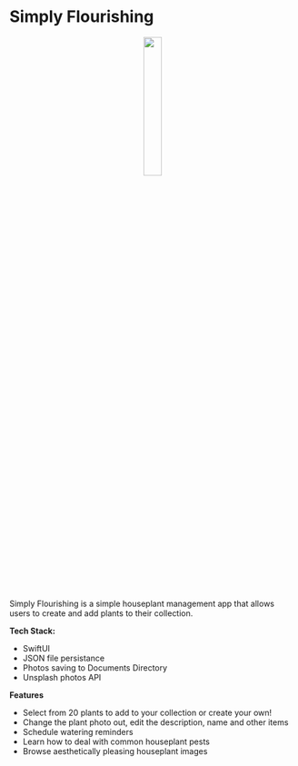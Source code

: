 # Simply Flourishing
<p align="center"><img src= "https://imgur.com/OcR0tm7" width=25% height=25%></p>
Simply Flourishing is a simple houseplant management app that allows users to create and add plants to their collection.

**Tech Stack:**
- SwiftUI
- JSON file persistance
- Photos saving to Documents Directory
- Unsplash photos API

**Features**

- Select from 20 plants to add to your collection or create your own!
- Change the plant photo out, edit the description, name and other items
- Schedule watering reminders
- Learn how to deal with common houseplant pests
- Browse aesthetically pleasing houseplant images
